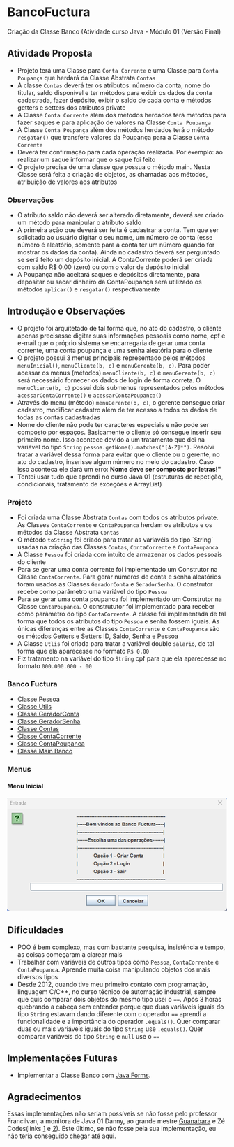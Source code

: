 # BancoFuctura
Criação da Classe Banco (Atividade curso Java - Módulo 01 (Versão Final)

## Atividade Proposta

* Projeto terá uma Classe para `Conta Corrente` e uma Classe para `Conta Poupança` que herdará da Classe Abstrata `Contas`
* A classe `Contas` deverá ter os atributos: número da conta, nome do titular, saldo disponível e ter métodos para exibir os dados da conta cadastrada,
fazer depósito, exibir o saldo de cada conta e métodos getters e setters dos atributos private
* A Classe `Conta Corrente` além dos métodos herdados terá métodos para fazer saques e para aplicação de valores na Classe `Conta Poupança`
* A Classe `Conta Poupança` além dos métodos herdados terá o método `resgatar()` que transfere valores da Poupança para a Classe `Conta Corrente`
* Deverá ter confirmação para cada operação realizada. Por exemplo: ao realizar um saque informar que o saque foi feito
* O projeto precisa de uma classe que possua o método main. Nesta Classe será feita a criação de objetos, as chamadas aos métodos, atribuição de valores aos atributos

### Observações

* O atributo saldo não deverá ser alterado diretamente, deverá ser criado um método para manipular o atributo saldo
* A primeira ação que deverá ser feita é cadastrar a conta. Tem que ser solicitado ao usuário digitar o seu nome, um número de conta (esse número é aleatório, somente para a conta ter um número quando for mostrar os dados da conta). Ainda no cadastro deverá ser perguntado se será feito um depósito inicial. A ContaCorrente poderá ser criada com saldo R$ 0.00 (zero) ou com o valor de depósito inicial 
* A Poupança não aceitará saques e depósitos diretamente, para depositar ou sacar dinheiro da ContaPoupança será utilizado os métodos `aplicar()` e `resgatar()` respectivamente

## Introdução e Observações

* O projeto foi arquitetado de tal forma que, no ato do cadastro, o cliente apenas precisasse digitar suas informações pessoais como nome, cpf e e-mail que o próprio sistema se encarregaria de gerar uma conta corrente, uma conta poupança e uma senha aleatória para o cliente
* O projeto possui 3 menus principais representado pelos métodos `menuInicial()`, `menuCliente(b, c)` e  `menuGerente(b, c)`. Para poder acessar os menus (métodos) `menuCliente(b, c)` e  `menuGerente(b, c)` será necessário fornecer os dados de login de forma correta. O `menuCliente(b, c)` possui dois submenus representados pelos métodos `acessarContaCorrente()` e `acessarContaPoupanca()`
* Através do menu (método) `menuGerente(b, c)`, o gerente consegue criar cadastro, modificar cadastro além de ter acesso a todos os dados de todas as contas cadastradas
* Nome do cliente não pode ter caracteres especiais e não pode ser composto por espaços. Basicamente o cliente só consegue inserir seu primeiro nome. Isso acontece devido a um tratamento que dei na variável do tipo `String` `pessoa.getNome().matches("[A-Z]*")`. Resolvi tratar a variável dessa forma para evitar que o cliente ou o gerente, no ato do cadastro, inserisse algum número no meio do cadastro. Caso isso aconteca ele dará um erro: **Nome deve ser composto por letras!"**
* Tentei usar tudo que aprendi no curso Java 01 (estruturas de repetição, condicionais, tratamento de exceções e ArrayList)

### Projeto

* Foi criada uma Classe Abstrata `Contas` com todos os atributos private. As Classes `ContaCorrente` e `ContaPoupanca` herdam os atributos e os métodos da Classe Abstrata `Contas`
* O método `toString` foi criado para tratar as variavéis do tipo ´String´ usadas na criação das Classes `Contas`, `ContaCorrente` e `ContaPoupanca`
* A Classe `Pessoa` foi criada com intuito de armazenar os dados pessoais do cliente
* Para se gerar uma conta corrente foi implementado um Construtor na Classe `ContaCorrente`. Para gerar números de conta e senha aleatórios foram usados as Classes `GeradorConta` e `GeradorSenha`. O construtor recebe como parâmetro uma variável do tipo `Pessoa`
* Para se gerar uma conta poupanca foi implementado um Construtor na Classe `ContaPoupanca`. O constrututor foi implementado para receber como parâmetro do tipo `ContaCorrente`. A classe foi implementada de tal forma que todos os atributos do tipo `Pessoa` e senha fossem iguais. As únicas diferenças entre as Classes `ContaCorrente` e `ContaPoupanca` são os métodos Getters e Setters ID, Saldo, Senha e Pessoa 
* A Classe `Utlis` foi criada para tratar a variável double `salario`, de tal forma que ela aparecesse no formato `R$ 0.00`
* Fiz tratamento na variável do tipo `String` cpf para que ela aparecesse no formato `000.000.000 - 00`

### Banco Fuctura

* [Classe Pessoa](https://github.com/Edivaldo16/BancoFuctura/blob/main/Projeto/Pessoa.java)
* [Classe Utils](https://github.com/Edivaldo16/BancoFuctura/blob/main/Projeto/Utils.java)
* [Classe GeradorConta](https://github.com/Edivaldo16/BancoFuctura/blob/main/Projeto/GeradorConta.java)
* [Classe GeradorSenha](https://github.com/Edivaldo16/BancoFuctura/blob/main/Projeto/GeradorSenha.java)
* [Classe Contas](https://github.com/Edivaldo16/BancoFuctura/blob/main/Projeto/Contas.java)
* [Classe ContaCorrente](https://github.com/Edivaldo16/BancoFuctura/blob/main/Projeto/ContaCorrente.java)
* [Classe ContaPoupanca](https://github.com/Edivaldo16/BancoFuctura/blob/main/Projeto/ContaPoupanca.java)
* [Classe Main Banco](https://github.com/Edivaldo16/BancoFuctura/blob/main/Projeto/Banco.java)

### Menus

#### Menu Inicial

![Menus](https://github.com/Edivaldo16/BancoFuctura/blob/main/Projeto/Imagens/1.menuInicial.png)

## Dificuldades

* POO é bem complexo, mas com bastante pesquisa, insistência e tempo, as coisas começaram a clarear mais
* Trabalhar com variáveis de outros tipos como `Pessoa`, `ContaCorrente` e `ContaPoupanca`. Aprende muita coisa manipulando objetos dos mais diversos tipos
* Desde 2012, quando tive meu primeiro contato com programação, linguagem C/C++, no curso técnico de automação industrial, sempre que quis comparar dois objetos do mesmo tipo usei o `==`. Após 3 horas quebrando a cabeça sem entender porque que duas variáveis iguais do tipo `String` estavam dando diferente com o operador `==` aprendi a funcionalidade e a importância do operador `.equals()`. Quer comparar duas ou mais variáveis iguais do tipo `String` use `.equals()`. Quer comparar variáveis do tipo `String` e `null` use o `==` 

## Implementações Futuras

* Implementar a Classe Banco com [Java Forms](https://www.youtube.com/watch?v=UtxTG1_AiXk&list=PLJIP7GdByOyuBKB--fIO2DoQaPVXm9lCw).

## Agradecimentos

Essas implementações não seriam possíveis se não fosse pelo professor Francilvan, a monitora de Java 01 Danny, ao grande mestre [Guanabara](https://www.youtube.com/watch?v=KlIL63MeyMY&list=PLHz_AreHm4dkqe2aR0tQK74m8SFe-aGsY&ab_channel=CursoemVídeo) e Zé Codes(links [1](https://www.youtube.com/watch?v=AExKQiCqwGs&ab_channel=Zécodes) e [2](https://www.youtube.com/watch?v=6wo9vvlIhRo&ab_channel=Zécodes)). Este último, se não fosse pela sua implementação, eu não teria conseguido chegar até aqui. 
